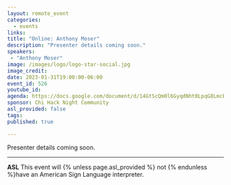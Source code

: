 ```yaml
---
layout: remote_event
categories:
  - events
links: 
title: "Online: Anthony Moser"
description: "Presenter details coming soon."
speakers:
 - "Anthony Moser"
image: /images/logo/logo-star-social.jpg
image_credit:
date: 2023-01-31T19:00:00-06:00
event_id: 526
youtube_id: 
agenda: https://docs.google.com/document/d/14GtScQm0l6GyqdNht0LpqG8LmcEF7i3COjNJ06PaTj8/edit#
sponsor: Chi Hack Night Community
asl_provided: false
tags: 
published: true

---
```


Presenter details coming soon.

---

**ASL** This event will {% unless page.asl_provided %} not {% endunless %}have an American Sign Language interpreter.
